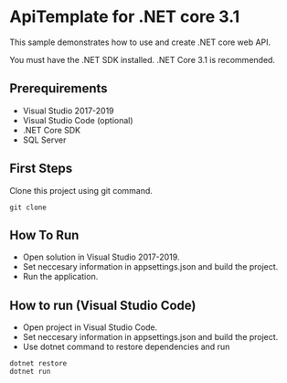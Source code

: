 # ApiTemplate for .NET core 3.1

This sample demonstrates how to use and create .NET core web API.

You must have the .NET SDK installed. .NET Core 3.1 is recommended.

## Prerequirements

* Visual Studio 2017-2019
* Visual Studio Code (optional)
* .NET Core SDK
* SQL Server

## First Steps

Clone this project using git command.

```console
git clone 
```

## How To Run

* Open solution in Visual Studio 2017-2019.
* Set neccesary information in appsettings.json and build the project.
* Run the application.

## How to run (Visual Studio Code)

* Open project in Visual Studio Code.
* Set neccesary information in appsettings.json and build the project.
* Use dotnet command to restore dependencies and run

```console
dotnet restore
dotnet run
```
